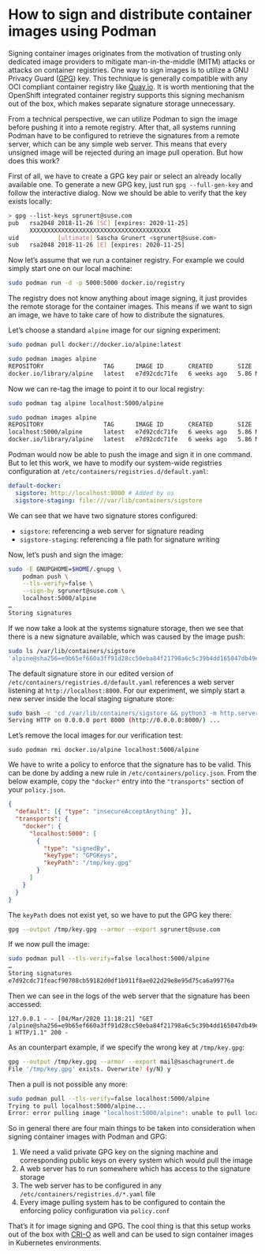 # How to sign and distribute container images using Podman

Signing container images originates from the motivation of trusting only
dedicated image providers to mitigate man-in-the-middle (MITM) attacks or
attacks on container registries. One way to sign images is to utilize a GNU
Privacy Guard ([GPG][0]) key. This technique is generally compatible with any
OCI compliant container registry like [Quay.io][1]. It is worth mentioning that
the OpenShift integrated container registry supports this signing mechanism out
of the box, which makes separate signature storage unnecessary.

[0]: https://gnupg.org
[1]: https://quay.io

From a technical perspective, we can utilize Podman to sign the image before
pushing it into a remote registry. After that, all systems running Podman have
to be configured to retrieve the signatures from a remote server, which can
be any simple web server. This means that every unsigned image will be rejected
during an image pull operation. But how does this work?

First of all, we have to create a GPG key pair or select an already locally
available one. To generate a new GPG key, just run `gpg --full-gen-key` and
follow the interactive dialog. Now we should be able to verify that the key
exists locally:

```bash
> gpg --list-keys sgrunert@suse.com
pub   rsa2048 2018-11-26 [SC] [expires: 2020-11-25]
      XXXXXXXXXXXXXXXXXXXXXXXXXXXXXXXXXXXXXXXX
uid           [ultimate] Sascha Grunert <sgrunert@suse.com>
sub   rsa2048 2018-11-26 [E] [expires: 2020-11-25]
```

Now let’s assume that we run a container registry. For example we could simply
start one on our local machine:

```bash
sudo podman run -d -p 5000:5000 docker.io/registry
```

The registry does not know anything about image signing, it just provides the remote
storage for the container images. This means if we want to sign an image, we
have to take care of how to distribute the signatures.

Let’s choose a standard `alpine` image for our signing experiment:

```bash
sudo podman pull docker://docker.io/alpine:latest
```

```bash
sudo podman images alpine
REPOSITORY                 TAG      IMAGE ID       CREATED       SIZE
docker.io/library/alpine   latest   e7d92cdc71fe   6 weeks ago   5.86 MB
```

Now we can re-tag the image to point it to our local registry:

```bash
sudo podman tag alpine localhost:5000/alpine
```

```bash
sudo podman images alpine
REPOSITORY                 TAG      IMAGE ID       CREATED       SIZE
localhost:5000/alpine      latest   e7d92cdc71fe   6 weeks ago   5.86 MB
docker.io/library/alpine   latest   e7d92cdc71fe   6 weeks ago   5.86 MB
```

Podman would now be able to push the image and sign it in one command. But to
let this work, we have to modify our system-wide registries configuration at
`/etc/containers/registries.d/default.yaml`:

```yaml
default-docker:
  sigstore: http://localhost:8000 # Added by us
  sigstore-staging: file:///var/lib/containers/sigstore
```

We can see that we have two signature stores configured:

- `sigstore`: referencing a web server for signature reading
- `sigstore-staging`: referencing a file path for signature writing

Now, let’s push and sign the image:

```bash
sudo -E GNUPGHOME=$HOME/.gnupg \
    podman push \
    --tls-verify=false \
    --sign-by sgrunert@suse.com \
    localhost:5000/alpine
…
Storing signatures
```

If we now take a look at the systems signature storage, then we see that there
is a new signature available, which was caused by the image push:

```bash
sudo ls /var/lib/containers/sigstore
'alpine@sha256=e9b65ef660a3ff91d28cc50eba84f21798a6c5c39b4dd165047db49e84ae1fb9'
```

The default signature store in our edited version of
`/etc/containers/registries.d/default.yaml` references a web server listening at
`http://localhost:8000`. For our experiment, we simply start a new server inside
the local staging signature store:

```bash
sudo bash -c 'cd /var/lib/containers/sigstore && python3 -m http.server'
Serving HTTP on 0.0.0.0 port 8000 (http://0.0.0.0:8000/) ...
```

Let’s remove the local images for our verification test:

```
sudo podman rmi docker.io/alpine localhost:5000/alpine
```

We have to write a policy to enforce that the signature has to be valid. This
can be done by adding a new rule in `/etc/containers/policy.json`. From the
below example, copy the `"docker"` entry into the `"transports"` section of your
`policy.json`.

```json
{
  "default": [{ "type": "insecureAcceptAnything" }],
  "transports": {
    "docker": {
      "localhost:5000": [
        {
          "type": "signedBy",
          "keyType": "GPGKeys",
          "keyPath": "/tmp/key.gpg"
        }
      ]
    }
  }
}
```

The `keyPath` does not exist yet, so we have to put the GPG key there:

```bash
gpg --output /tmp/key.gpg --armor --export sgrunert@suse.com
```

If we now pull the image:

```bash
sudo podman pull --tls-verify=false localhost:5000/alpine
…
Storing signatures
e7d92cdc71feacf90708cb59182d0df1b911f8ae022d29e8e95d75ca6a99776a
```

Then we can see in the logs of the web server that the signature has been
accessed:

```
127.0.0.1 - - [04/Mar/2020 11:18:21] "GET /alpine@sha256=e9b65ef660a3ff91d28cc50eba84f21798a6c5c39b4dd165047db49e84ae1fb9/signature-1 HTTP/1.1" 200 -
```

As an counterpart example, if we specify the wrong key at `/tmp/key.gpg`:

```bash
gpg --output /tmp/key.gpg --armor --export mail@saschagrunert.de
File '/tmp/key.gpg' exists. Overwrite? (y/N) y
```

Then a pull is not possible any more:

```bash
sudo podman pull --tls-verify=false localhost:5000/alpine
Trying to pull localhost:5000/alpine...
Error: error pulling image "localhost:5000/alpine": unable to pull localhost:5000/alpine: unable to pull image: Source image rejected: Invalid GPG signature: …
```

So in general there are four main things to be taken into consideration when
signing container images with Podman and GPG:

1. We need a valid private GPG key on the signing machine and corresponding
   public keys on every system which would pull the image
2. A web server has to run somewhere which has access to the signature storage
3. The web server has to be configured in any
   `/etc/containers/registries.d/*.yaml` file
4. Every image pulling system has to be configured to contain the enforcing
   policy configuration via `policy.conf`

That’s it for image signing and GPG. The cool thing is that this setup works out
of the box with [CRI-O][2] as well and can be used to sign container images in
Kubernetes environments.

[2]: https://cri-o.io
